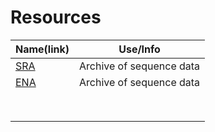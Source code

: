 # Resources
| Name(link) | Use/Info |
| --- | --- |
| [SRA]([http://www.ncbi.nlm.nih.gov/sra](http://www.ncbi.nlm.nih.gov/sra)) | Archive of sequence data |
| [ENA]( [https://www.ebi.ac.uk/ena](https://www.ebi.ac.uk/ena)) | Archive of sequence data |
|   |   |
|   |   |
|   |   |
|   |   |
|   |   |
|   |   |
|   |   |
|   |   |
